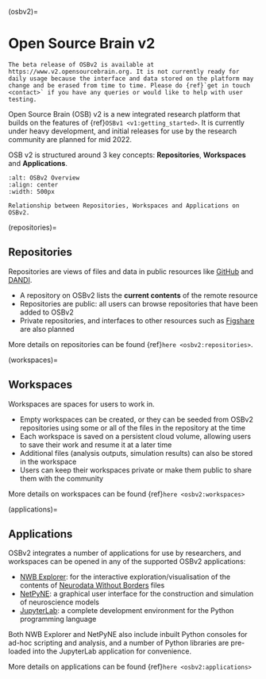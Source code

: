(osbv2)=
# Open Source Brain v2

```{admonition} OSBv2 is under active development
The beta release of OSBv2 is available at https://www.v2.opensourcebrain.org. It is not currently ready for daily usage because the interface and data stored on the platform may change and be erased from time to time. Please do {ref}`get in touch <contact>` if you have any queries or would like to help with user testing.
```

Open Source Brain (OSB) v2 is a new integrated research platform that builds on the features of {ref}`OSBv1 <v1:getting_started>`.
It is currently under heavy development, and initial releases for use by the research community are planned for mid 2022.

OSB v2 is structured around 3 key concepts: **Repositories**, **Workspaces** and **Applications**.

```{figure} ../images/OSBv2Overview.png
:alt: OSBv2 Overview
:align: center
:width: 500px

Relationship between Repositories, Workspaces and Applications on OSBv2.

```

(repositories)=
## Repositories

Repositories are views of files and data in public resources like [GitHub](https://github.com) and [DANDI](https://gui.dandiarchive.org).

- A repository on OSBv2 lists the **current contents** of the remote resource
- Repositories are public: all users can browse repositories that have been added to OSBv2
- Private repositories, and interfaces to other resources such as [Figshare](https://figshare.com/) are also planned

More details on repositories can be found {ref}`here <osbv2:repositories>`.

(workspaces)=
## Workspaces

Workspaces are spaces for users to work in.

- Empty workspaces can be created, or they can be seeded from OSBv2 repositories using some or all of the files in the repository at the time
- Each workspace is saved on a persistent cloud volume, allowing users to save their work and resume it at a later time
- Additional files (analysis outputs, simulation results) can also be stored in the workspace
- Users can keep their workspaces private or make them public to share them with the community

More details on workspaces can be found {ref}`here <osbv2:workspaces>`

(applications)=
## Applications

OSBv2 integrates a number of applications for use by researchers, and workspaces can be opened in any of the supported OSBv2 applications:

- [NWB Explorer](https://nwbexplorer.opensourcebrain.org): for the interactive exploration/visualisation of the contents of [Neurodata Without Borders](https://nwb.org) files
- [NetPyNE](https://netpyne.org): a graphical user interface for the construction and simulation of neuroscience models
- [JupyterLab](https://jupyterlab.readthedocs.io/en/latest/): a complete development environment for the Python programming language

Both NWB Explorer and NetPyNE also include inbuilt Python consoles for ad-hoc scripting and analysis, and a number of Python libraries are pre-loaded into the JupyterLab application for convenience.

More details on applications can be found {ref}`here <osbv2:applications>`
